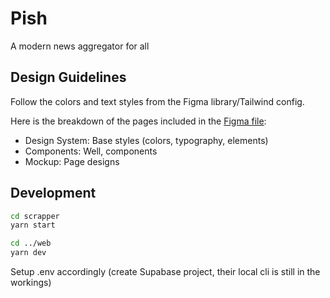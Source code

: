# Pish

A modern news aggregator for all

## Design Guidelines

Follow the colors and text styles from the Figma library/Tailwind config.

Here is the breakdown of the pages included in the [Figma file](https://www.figma.com/file/IFAZsGG1ptOYlQiFQGO6lB/Presage-Design-System?node-id=28%3A0&frame-preset-name=Desktop):

- Design System: Base styles (colors, typography, elements)
- Components: Well, components
- Mockup: Page designs

## Development

```bash
cd scrapper
yarn start

cd ../web
yarn dev
```

Setup .env accordingly (create Supabase project, their local cli is still in the workings)
